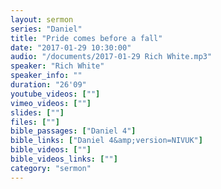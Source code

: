 ```yaml
---
layout: sermon
series: "Daniel"
title: "Pride comes before a fall"
date: "2017-01-29 10:30:00"
audio: "/documents/2017-01-29 Rich White.mp3"
speaker: "Rich White"
speaker_info: ""
duration: "26'09"
youtube_videos: [""]
vimeo_videos: [""]
slides: [""]
files: [""]
bible_passages: ["Daniel 4"]
bible_links: ["Daniel 4&amp;version=NIVUK"]
bible_videos: [""]
bible_videos_links: [""]
category: "sermon"
---
```

